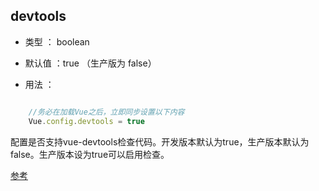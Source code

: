 ## devtools

- 类型 ： boolean

- 默认值 ：true （生产版为 false）

- 用法 ：

```javascript

	//务必在加载Vue之后，立即同步设置以下内容
	Vue.config.devtools = true

```
配置是否支持vue-devtools检查代码。开发版本默认为true，生产版本默认为false。生产版本设为true可以启用检查。

[参考](https://cn.vuejs.org/v2/api/#devtools)